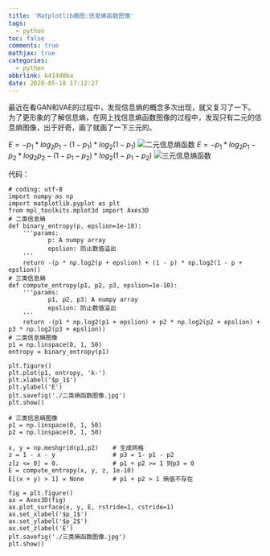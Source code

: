 ```yaml
---
title: 'Matplotlib画图:信息熵函数图像'
tags:
  - python
toc: false
comments: true
mathjax: true
categories:
  - python
abbrlink: 6414d8ba
date: 2020-05-18 17:12:27
---
```



最近在看GAN和VAE的过程中，发现信息熵的概念多次出现，就又复习了一下。为了更形象的了解信息熵，在网上找信息熵函数图像的过程中，发现只有二元的信息熵图像，出于好奇，画了就画了一下三元的。

$E = -p_1 * log_2p_1 - (1 - p_1) * log_2(1 - p_1)$
![二元信息熵函数](https://img-blog.csdnimg.cn/20181129104954265.png?x-oss-process=image/watermark,type_ZmFuZ3poZW5naGVpdGk,shadow_10,text_aHR0cHM6Ly9ibG9nLmNzZG4ubmV0L3FxXzI2OTcyNzM1,size_16,color_FFFFFF,t_70)
$E = -p_1 * log_2p_1 - p_2 * log_2p_2 - (1 - p_1 - p_2) * log_2(1 - p_1 - p_2)$
![三元信息熵函数](https://img-blog.csdnimg.cn/20181129105100534.png?x-oss-process=image/watermark,type_ZmFuZ3poZW5naGVpdGk,shadow_10,text_aHR0cHM6Ly9ibG9nLmNzZG4ubmV0L3FxXzI2OTcyNzM1,size_16,color_FFFFFF,t_70)


代码：

```
# coding: utf-8
import numpy as np
import matplotlib.pyplot as plt
from mpl_toolkits.mplot3d import Axes3D
# 二类信息熵
def binary_entropy(p, epslion=1e-10):
	'''params:
		   p: A numpy array
		   epslion: 防止数值溢出
	'''
	return -(p * np.log2(p + epslion) + (1 - p) * np.log2(1 - p + epslion))
# 三类信息熵
def compute_entropy(p1, p2, p3, epslion=1e-10):
	'''params:
		   p1, p2, p3: A numpy array
		   epslion: 防止数值溢出
	'''
	return -(p1 * np.log2(p1 + epslion) + p2 * np.log2(p2 + epslion) + p3 * np.log2(p3 + epslion))
# 二类信息熵图像
p1 = np.linspace(0, 1, 50)
entropy = binary_entropy(p1)

plt.figure()
plt.plot(p1, entropy, 'k-')
plt.xlabel('$p_1$')
plt.ylabel('E')
plt.savefig('./二类熵函数图像.jpg')
plt.show()

# 三类信息熵图像
p1 = np.linspace(0, 1, 50)
p2 = np.linspace(0, 1, 50)

x, y = np.meshgrid(p1,p2)    # 生成网格
z = 1 - x - y                # p3 = 1- p1 - p2
z[z <= 0] = 0.				 # p1 + p2 >= 1 则p3 = 0
E = compute_entropy(x, y, z, 1e-10)
E[(x + y) > 1] = None 		 # p1 + p2 > 1 熵值不存在

fig = plt.figure()
ax = Axes3D(fig)
ax.plot_surface(x, y, E, rstride=1, cstride=1)
ax.set_xlabel('$p_1$')
ax.set_ylabel('$p_2$')
ax.set_zlabel('E')
plt.savefig('./三类熵函数图像.jpg')
plt.show()

```
